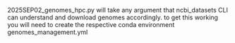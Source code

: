 2025SEP02_genomes_hpc.py will take any argument that ncbi_datasets CLI can understand and download genomes accordingly.
    to get this working you will need to create the respective conda environment genomes_management.yml
